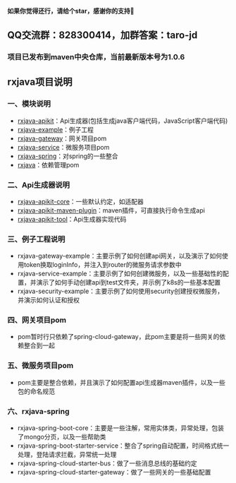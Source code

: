 #### 如果你觉得还行，请给个star，感谢你的支持🙏
## QQ交流群：828300414，加群答案：taro-jd

### 项目已发布到maven中央仓库，当前最新版本号为1.0.6 

## rxjava项目说明

### 一、模块说明

- [rxjava-apikit](https://mvnrepository.com/artifact/org.rxjava/rxjava-apikit)：Api生成器(包括生成java客户端代码，JavaScript客户端代码)
- [rxjava-example](https://mvnrepository.com/artifact/org.rxjava/rxjava-example)：例子工程
- [rxjava-gateway](https://mvnrepository.com/artifact/org.rxjava/rxjava-gateway)：网关项目pom
- [rxjava-service](https://mvnrepository.com/artifact/org.rxjava/rxjava-service)：微服务项目pom
- [rxjava-spring](https://mvnrepository.com/artifact/org.rxjava/rxjava-spring)：对spring的一些整合
- [rxjava](https://mvnrepository.com/artifact/org.rxjava/rxjava)：依赖管理pom 

### 二、Api生成器说明

- [rxjava-apikit-core](https://mvnrepository.com/artifact/org.rxjava/rxjava-apikit-core)：一些默认约定，如适配器
- [rxjava-apikit-maven-plugin](https://mvnrepository.com/artifact/org.rxjava/rxjava-apikit-maven-plugin)：maven插件，可直接执行命令生成api
- [rxjava-apikit-tool](https://mvnrepository.com/artifact/org.rxjava/rxjava-apikit-tool)：Api生成器实现代码

### 三、例子工程说明

- rxjava-gateway-example：主要示例了如何创建api网关，以及演示了如何使用token换取loginInfo，并注入到router的微服务请求参数中
- rxjava-service-example：主要示例了如何创建微服务，以及一些基础性的配置，并演示了如何手动创建api到test文件夹，并示例了k8s的一些基本配置
- rxjava-security-example：主要示例了如何使用security创建授权微服务，并演示如何认证和授权

### 四、网关项目pom

- pom暂时行只依赖了spring-cloud-gateway，此pom主要是将一些网关的依赖整合到一起

### 五、微服务项目pom

- pom主要是整合依赖，并且演示了如何配置api生成器maven插件，以及一些包的命名规范

### 六、rxjava-spring

- rxjava-spring-boot-core：主要是一些注解，常用实体类，异常处理，包装了mongo分页，以及一些帮助类
- rxjava-spring-boot-starter-service：整合了spring自动配置，时间格式统一处理，登陆请求拦截，异常统一处理
- rxjava-spring-cloud-starter-bus：做了一些消息总线的基础约定
- rxjava-spring-cloud-starter-gateway：做了一些网关的一些基础配置

